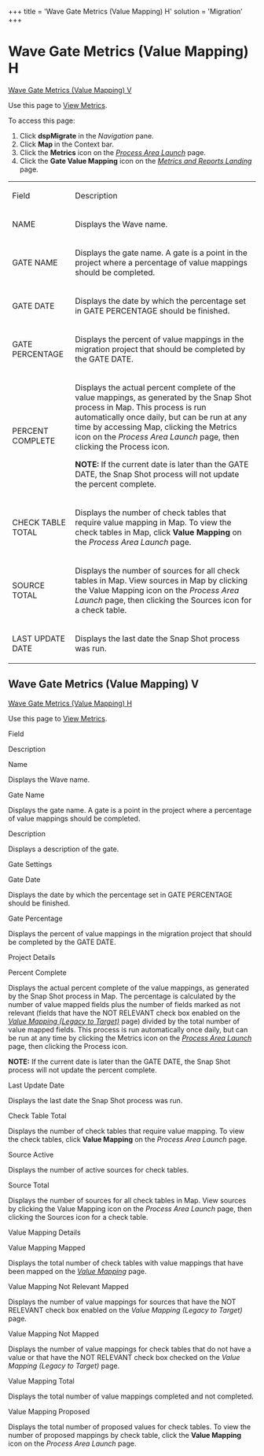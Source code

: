 +++
title = 'Wave Gate Metrics (Value Mapping) H'
solution = 'Migration'
+++

# <span id="Wave_Gate_Metrics_Value_Mapping_H"></span>Wave Gate Metrics (Value Mapping) H

[Wave Gate Metrics (Value Mapping)
V](#Wave_Gate_Metrics_Value_Mapping_V)

<div class="use">

Use this page to [View Metrics](../Use_Cases/View_Metrics_Map.htm).

</div>

To access this page:

1.  Click <span style="font-weight: bold;">dspMigrate</span> in the
    <span style="font-style: italic;">Navigation</span> pane.
2.  Click <span style="font-weight: bold;">Map </span>in the Context
    bar.
3.  Click the <span style="font-weight: bold;">Metrics</span> icon on
    the *[Process Area Launch](Process_Area_Launch_map.htm)* page.
4.  Click the <span style="font-weight: bold;">Gate Value Mapping</span>
    icon on the *[Metrics and Reports
    Landing](Metrics_and_Reports_Landing.htm)* page.

<table>
<tbody>
<tr class="odd">
<td><p>Field</p></td>
<td><p>Description</p></td>
</tr>
<tr class="even">
<td><p>NAME</p></td>
<td><p>Displays the Wave name.</p></td>
</tr>
<tr class="odd">
<td><p>GATE NAME</p></td>
<td><p>Displays the gate name. A gate is a point in the project where a percentage of value mappings should be completed.</p></td>
</tr>
<tr class="even">
<td><p>GATE DATE</p></td>
<td><p>Displays the date by which the percentage set in GATE PERCENTAGE should be finished.</p></td>
</tr>
<tr class="odd">
<td><p>GATE PERCENTAGE</p></td>
<td><p>Displays the percent of value mappings in the migration project that should be completed by the GATE DATE.</p></td>
</tr>
<tr class="even">
<td><p>PERCENT COMPLETE</p></td>
<td><p>Displays the actual percent complete of the value mappings, as generated by the Snap Shot process in Map. This process is run automatically once daily, but can be run at any time by accessing Map, clicking the Metrics icon on the <em>Process Area Launch</em> page, then clicking the Process icon.</p>
<p><strong>NOTE:</strong> If the current date is later than the GATE DATE, the Snap Shot process will not update the percent complete.</p></td>
</tr>
<tr class="odd">
<td><p>CHECK TABLE TOTAL</p></td>
<td><p>Displays the number of check tables that require value mapping in Map. To view the check tables in Map, click <strong>Value Mapping</strong> on the <em>Process Area Launch</em> page.</p></td>
</tr>
<tr class="even">
<td><p>SOURCE TOTAL</p></td>
<td><p>Displays the number of sources for all check tables in Map. View sources in Map by clicking the Value Mapping icon on the <em>Process Area Launch</em> page, then clicking the Sources icon for a check table.</p></td>
</tr>
<tr class="odd">
<td><p>LAST UPDATE DATE</p></td>
<td><p>Displays the last date the Snap Shot process was run.</p></td>
</tr>
</tbody>
</table>

## <span id="Wave_Gate_Metrics_Value_Mapping_V"></span>Wave Gate Metrics (Value Mapping) V

[Wave Gate Metrics (Value Mapping)
H](#Wave_Gate_Metrics_Value_Mapping_H)

<div class="use">

Use this page to [View Metrics](../Use_Cases/View_Metrics_Map.htm).

</div>

Field

Description

Name

Displays the Wave name.

Gate Name

Displays the gate name. A gate is a point in the project where a
percentage of value mappings should be completed.

Description

Displays a description of the gate.

Gate Settings

Gate Date

Displays the date by which the percentage set in GATE PERCENTAGE should
be finished.

Gate Percentage

Displays the percent of value mappings in the migration project that
should be completed by the GATE DATE.

Project Details

Percent Complete

Displays the actual percent complete of the value mappings, as generated
by the Snap Shot process in Map. The percentage is calculated by the
number of value mapped fields plus the number of fields marked as not
relevant (fields that have the NOT RELEVANT check box enabled on the
*[Value Mapping (Legacy to
Target)](Value_Mapping_Legacy_to_Target_H.htm)* page) divided by the
total number of value mapped fields. This process is run automatically
once daily, but can be run at any time by clicking the Metrics icon on
the *[Process Area Launch](Process_Area_Launch_map.htm)* page, then
clicking the Process icon.

**NOTE:** If the current date is later than the GATE DATE, the Snap Shot
process will not update the percent complete.

Last Update Date

Displays the last date the Snap Shot process was run.

Check Table Total

Displays the number of check tables that require value mapping. To view
the check tables, click **Value Mapping** on the *Process Area Launch*
page.

Source Active

Displays the number of active sources for check tables.

Source Total

Displays the number of sources for all check tables in Map. View sources
by clicking the Value Mapping icon on the *Process Area Launch* page,
then clicking the Sources icon for a check table.

Value Mapping Details

Value Mapping Mapped

Displays the total number of check tables with value mappings that have
been mapped on the *[Value Mapping](Value_Mapping.htm)* page.

Value Mapping Not Relevant Mapped

Displays the number of value mappings for sources that have the NOT
RELEVANT check box enabled on the *Value Mapping (Legacy to Target)*
page.

Value Mapping Not Mapped

Displays the number of value mappings for check tables that do not have
a value or that have the NOT RELEVANT check box checked on the *Value
Mapping (Legacy to Target)* page.

Value Mapping Total

Displays the total number of value mappings completed and not completed.

Value Mapping Proposed

Displays the total number of proposed values for check tables. To view
the number of proposed mappings by check table, click the **Value
Mapping** icon on the *Process Area Launch* page.
